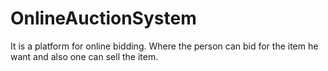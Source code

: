 # OnlineAuctionSystem
It is a platform for online bidding. Where the person can bid for the item he want and also one can sell the item.
